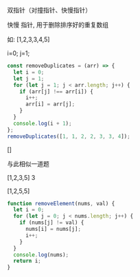 双指针（对撞指针、快慢指针）

快慢 指针, 用于删除排序好的重复数组

如: [1,2,3,3,4,5]

i=0;
j=1;

```js
const removeDuplicates = (arr) => {
  let i = 0;
  let j = 1;
  for (let j = 1; j < arr.length; j++) {
    if (arr[j] !== arr[i]) {
      i++;
      arr[i] = arr[j];
    }
  }
  console.log(i + 1);
};
removeDuplicates([1, 1, 2, 2, 3, 3, 4]);
```

[]

与此相似一道题

[1,2,3,5] 3

[1,2,5,5]

```js
function removeElement(nums, val) {
  let i = 0;
  for (let j = 0; j < nums.length; j++) {
    if (nums[j] != val) {
      nums[i] = nums[j];
      i++;
    }
  }
  console.log(nums);
  return i;
}
```
